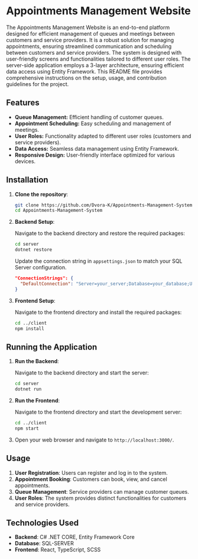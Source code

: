 # **Appointments Management Website**
The Appointments Management Website is an end-to-end platform designed for efficient management of queues and meetings between customers and service providers.
It is a robust solution for managing appointments, ensuring streamlined communication and scheduling between customers and service providers. 
The system is designed with user-friendly screens and functionalities tailored to different user roles. The server-side application employs a 3-layer architecture, ensuring efficient data access using Entity Framework.
This README file provides comprehensive instructions on the setup, usage, and contribution guidelines for the project.

## Features
- **Queue Management:** Efficient handling of customer queues.
- **Appointment Scheduling:** Easy scheduling and management of meetings.
- **User Roles:** Functionality adapted to different user roles (customers and service providers).
- **Data Access:** Seamless data management using Entity Framework.
- **Responsive Design:** User-friendly interface optimized for various devices.

## Installation
1. **Clone the repository**:
   ```bash
   git clone https://github.com/Dvora-K/Appointments-Management-System.git
   cd Appointments-Management-System
   ```
2. **Backend Setup**:

   Navigate to the backend directory and restore the required packages:

   ```bash
   cd server
   dotnet restore
   ```

   Update the connection string in `appsettings.json` to match your SQL Server configuration.

   ```json
   "ConnectionStrings": {
     "DefaultConnection": "Server=your_server;Database=your_database;User Id=your_user;Password=your_password;"
   }
   ```

3. **Frontend Setup**:

   Navigate to the frontend directory and install the required packages:

   ```bash
   cd ../client
   npm install
   ```

## Running the Application

1. **Run the Backend**:

   Navigate to the backend directory and start the server:

   ```bash
   cd server
   dotnet run
   ```

2. **Run the Frontend**:

   Navigate to the frontend directory and start the development server:

   ```bash
   cd ../client
   npm start
   ```

3. Open your web browser and navigate to `http://localhost:3000/`.

## Usage

1. **User Registration**: Users can register and log in to the system.
2. **Appointment Booking**: Customers can book, view, and cancel appointments.
3. **Queue Management**: Service providers can manage customer queues.
4. **User Roles**: The system provides distinct functionalities for customers and service providers.
   
## Technologies Used

- **Backend**: C# .NET CORE, Entity Framework Core
- **Database**: SQL-SERVER
- **Frontend**: React, TypeScript, SCSS
